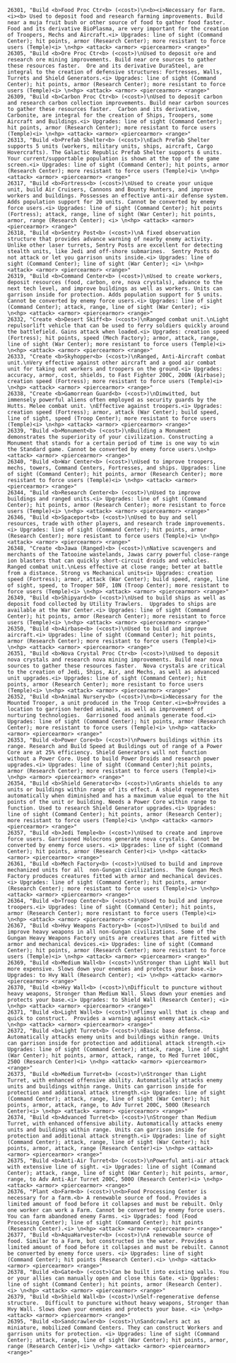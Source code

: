 ﻿```text
26301, "Build <b>Food Proc Ctr<b> (<cost>)\n<b><i>Necessary for Farm.<i><b> Used to deposit food and research farming improvements. Build near a muja fruit bush or other source of food to gather food faster.  Food and its derivative BioPlasma, are very important for the creation of Troopers, Mechs and Aircraft.<i> Upgrades: line of sight (Command Center); hit points, armor (Research Center); more resistant to force users (Temple)<i> \n<hp> <attack> <armor> <piercearmor> <range>"
26305, "Build <b>Ore Proc Ctr<b> (<cost>)\nUsed to deposit ore and research ore mining improvements. Build near ore sources to gather these resources faster.  Ore and its derivative DuraSteel, are integral to the creation of defensive structures: Fortresses, Walls, Turrets and Shield Generators.<i> Upgrades: line of sight (Command Center); hit points, armor (Research Center); more resistant to force users (Temple)<i> \n<hp> <attack> <armor> <piercearmor> <range>"
26309, "Build <b>Carbon Proc Ctr<b> (<cost>)\nUsed to deposit carbon and research carbon collection improvements. Build near carbon sources to gather these resources faster.  Carbon and its derivative, Carbonite, are integral for the creation of Ships, Troopers, some Aircraft and Buildings.<i> Upgrades: line of sight (Command Center); hit points, armor (Research Center); more resistant to force users (Temple)<i> \n<hp> <attack> <armor> <piercearmor> <range>"
26313, "Build <b>Prefab Shelter<b> (<cost>)\nEach Prefab Shelter supports 5 units (workers, military units, ships, aircraft, Cargo Hovercrafts). The Galactic Republic Prefab Shelter supports 6 units. Your current/supportable population is shown at the top of the game screen.<i> Upgrades: line of sight (Command Center); hit points, armor (Research Center); more resistant to force users (Temple)<i> \n<hp> <attack> <armor> <piercearmor> <range>"
26317, "Build <b>Fortress<b> (<cost>)\nUsed to create your unique unit, build Air Cruisers, Cannons and Bounty Hunters, and improve workers and buildings. Possesses an effective anti-air defense system. Adds population support for 20 units. Cannot be converted by enemy force users.<i> Upgrades: line of sight (Command Center); hit points (Fortress); attack, range, line of sight (War Center); hit points, armor, range (Research Center); <i> \n<hp> <attack> <armor> <piercearmor> <range>"
26318, "Build <b>Sentry Post<b> (<cost>)\nA fixed observation structure that provides advance warning of nearby enemy activity. Unlike other laser turrets, Sentry Posts are excellent for detecting stealth units, like Jedi and off-shore submarines.  Sentry Posts do not attack or let you garrison units inside.<i> Upgrades: line of sight (Command Center); line of sight (War Center); <i> \n<hp> <attack> <armor> <piercearmor> <range>"
26319, "Build <b>Command Center<b> (<cost>)\nUsed to create workers, deposit resources (food, carbon, ore, nova crystals), advance to the next tech level, and improve buildings as well as workers. Units can garrison inside for protection. Adds population support for 5 units. Cannot be converted by enemy force users.<i> Upgrades: line of sight (Command Center); attack, range, line of sight (War Center); <i> \n<hp> <attack> <armor> <piercearmor> <range>"
26332, "Create <b>Desert Skiff<b> (<cost>)\nRanged combat unit.\nLight repulsorlift vehicle that can be used to ferry soldiers quickly around the battlefield. Gains attack when loaded.<i> Upgrades: creation speed (Fortress); hit points, speed (Mech Factory); armor, attack, range, line of sight (War Center); more resistant to force users (Temple)<i> \n<hp> <attack> <armor> <piercearmor> <range>"
26333, "Create <b>Skyhopper<b> (<cost>)\nRanged, Anti-Aircraft combat unit.\nVery effective against other aircraft and a good air combat unit for taking out workers and troopers on the ground.<i> Upgrades: accuracy, armor, cost, shields, to Fast Fighter 200C, 200N (Airbase); creation speed (Fortress); more resistant to force users (Temple)<i> \n<hp> <attack> <armor> <piercearmor> <range>"
26338, "Create <b>Gamorrean Guard<b> (<cost>)\nDimwitted, but immensely powerful aliens often employed as security guards by the Hutts. Melee combat unit. \nEffective against troopers.<i> Upgrades: creation speed (Fortress); armor, attack (War Center); build speed, line of sight, speed (Troop Center); more resistant to force users (Temple)<i> \n<hp> <attack> <armor> <piercearmor> <range>"
26339, "Build <b>Monument<b> (<cost>)\nBuilding a Monument demonstrates the superiority of your civilization. Constructing a Monument that stands for a certain period of time is one way to win the Standard game. Cannot be converted by enemy force users.\n<hp> <attack> <armor> <piercearmor> <range>"
26340, "Build <b>War Center<b> (<cost>)\nUsed to improve troopers, mechs, towers, Command Centers, Fortresses, and ships. Upgrades: line of sight (Command Center); hit points, armor (Research Center); more resistant to force users (Temple)<i> \n<hp> <attack> <armor> <piercearmor> <range>"
26344, "Build <b>Research Center<b> (<cost>)\nUsed to improve buildings and ranged units.<i> Upgrades: line of sight (Command Center); hit points, armor (Research Center); more resistant to force users (Temple)<i> \n<hp> <attack> <armor> <piercearmor> <range>"
26346, "Build <b>Spaceport<b> (<cost>)\nUsed to buy and sell resources, trade with other players, and research trade improvements.<i> Upgrades: line of sight (Command Center); hit points, armor (Research Center); more resistant to force users (Temple)<i> \n<hp> <attack> <armor> <piercearmor> <range>"
26348, "Create <b>Jawa (Ranged)<b> (<cost>)\nNative scavengers and merchants of the Tatooine wastelands, Jawas carry powerful close-range ion blasters that can quickly short-circuit droids and vehicles. Ranged combat unit.\nLess effective at close range; better at battle from a distance. Strong vs Mechanical units<i> Upgrades: creation speed (Fortress); armor, attack (War Center); build speed, range, line of sight, speed, to Trooper 50F, 10N (Troop Center); more resistant to force users (Temple)<i> \n<hp> <attack> <armor> <piercearmor> <range>"
26349, "Build <b>Shipyard<b> (<cost>)\nUsed to build ships as well as deposit food collected by Utility Trawlers.  Upgrades to ships are available at the War Center.<i> Upgrades: line of sight (Command Center); hit points, armor (Research Center); more resistant to force users (Temple)<i> \n<hp> <attack> <armor> <piercearmor> <range>"
26350, "Build <b>Airbase<b> (<cost>)\nUsed to build and improve aircraft.<i> Upgrades: line of sight (Command Center); hit points, armor (Research Center); more resistant to force users (Temple)<i> \n<hp> <attack> <armor> <piercearmor> <range>"
26351, "Build <b>Nova Crystal Proc Ctr<b> (<cost>)\nUsed to deposit nova crystals and research nova mining improvements. Build near nova sources to gather these resources faster.  Nova crystals are critical to the creation of Jedi, Ships, Air, and Mechs, as well as advanced unit upgrades.<i> Upgrades: line of sight (Command Center); hit points, armor (Research Center); more resistant to force users (Temple)<i> \n<hp> <attack> <armor> <piercearmor> <range>"
26352, "Build <b>Animal Nursery<b> (<cost>)\n<b><i>Necessary for the Mounted Trooper, a unit produced in the Troop Center.<i><b>Provides a location to garrison herded animals, as well as improvement of nurturing technologies.  Garrisoned food animals generate food.<i> Upgrades: line of sight (Command Center); hit points, armor (Research Center); more resistant to force users (Temple)<i> \n<hp> <attack> <armor> <piercearmor> <range>"
26353, "Build <b>Power Core<b> (<cost>)\nPowers buildings within its range. Research and Build Speed at Buildings out of range of a Power Core are at 25% efficiency. Shield Generators will not function without a Power Core. Used to build Power Droids and research power upgrades.<i> Upgrades: line of sight (Command Center);hit points, armor (Research Center); more resistant to force users (Temple)<i> \n<hp> <armor> <piercearmor> <range>"
26354, "Build <b>Shield Generator<b> (<cost>)\nGrants shields to any units or buildings within range of its effect. A shield regenerates automatically when diminished and has a maximum value equal to the hit points of the unit or building. Needs a Power Core within range to function. Used to research Shield Generator upgrades.<i> Upgrades: line of sight (Command Center); hit points, armor (Research Center); more resistant to force users (Temple)<i> \n<hp> <attack> <armor> <piercearmor> <range>"
26357, "Build <b>Jedi Temple<b> (<cost>)\nUsed to create and improve force users. Garrisoned Holocrons generate nova crystals. Cannot be converted by enemy force users. <i> Upgrades: line of sight (Command Center); hit points, armor (Research Center)<i> \n<hp> <attack> <armor> <piercearmor> <range>"
26361, "Build <b>Mech Factory<b> (<cost>)\nUsed to build and improve mechanized units for all  non-Gungan civilizations.  The Gungan Mech Factory produces creatures fitted with armor and mechanical devices.<i> Upgrades: line of sight (Command Center); hit points, armor (Research Center); more resistant to force users (Temple)<i> \n<hp> <attack> <armor> <piercearmor> <range>"
26364, "Build <b>Troop Center<b> (<cost>)\nUsed to build and improve troopers.<i> Upgrades: line of sight (Command Center); hit points, armor (Research Center); more resistant to force users (Temple)<i> \n<hp> <attack> <armor> <piercearmor> <range>"
26367, "Build <b>Hvy Weapons Factory<b> (<cost>)\nUsed to build and improve heavy weapons in all non-Gungan civilizations. Some of the Gungan Heavy Weapons Factory units are creatures that are fitted with armor and mechanical devices.<i> Upgrades: line of sight (Command Center); hit points, armor (Research Center); more resistant to force users (Temple)<i> \n<hp> <attack> <armor> <piercearmor> <range>"
26369, "Build <b>Medium Wall<b> (<cost>)\nStronger than Light Wall but more expensive. Slows down your enemies and protects your base.<i> Upgrades: to Hvy Wall (Research Center); <i> \n<hp> <attack> <armor> <piercearmor> <range>"
26370, "Build <b>Hvy Wall<b> (<cost>)\nDifficult to puncture without heavy weapons, Stronger than Medium Wall. Slows down your enemies and protects your base.<i> Upgrades: to Shield Wall (Research Center); <i> \n<hp> <attack> <armor> <piercearmor> <range>"
26371, "Build <b>Light Wall<b> (<cost>)\nFlimsy wall that is cheap and quick to construct.  Provides a warning against enemy attack.<i> \n<hp> <attack> <armor> <piercearmor> <range>"
26372, "Build <b>Light Turret<b> (<cost>)\nBasic base defense. Automatically attacks enemy units and buildings within range. Units can garrison inside for protection and additional attack strength.<i> Upgrades: line of sight (Command Center); attack, range, line of sight (War Center); hit points, armor, attack, range, to Med Turret 100C, 250O (Research Center)<i> \n<hp> <attack> <armor> <piercearmor> <range>"
26373, "Build <b>Medium Turret<b> (<cost>)\nStronger than Light Turret, with enhanced offensive ability. Automatically attacks enemy units and buildings within range. Units can garrison inside for protection and additional attack strength.<i> Upgrades: line of sight (Command Center); attack, range, line of sight (War Center); hit points, armor, attack, range, to Adv Turret 200C, 500O (Research Center)<i> \n<hp> <attack> <armor> <piercearmor> <range>"
26374, "Build <b>Advanced Turret<b> (<cost>)\nStronger than Medium Turret, with enhanced offensive ability. Automatically attacks enemy units and buildings within range. Units can garrison inside for protection and additional attack strength.<i> Upgrades: line of sight (Command Center); attack, range, line of sight (War Center); hit points, armor, attack, range (Research Center)<i> \n<hp> <attack> <armor> <piercearmor> <range>"
26375, "Build <b>Anti-Air Turret<b> (<cost>)\nPowerful anti-air attack with extensive line of sight. <i> Upgrades: line of sight (Command Center); attack, range, line of sight (War Center); hit points, armor, range, to Adv Anti-Air Turret 200C, 500O (Research Center)<i> \n<hp> <attack> <armor> <piercearmor> <range>"
26376, "Plant <b>Farm<b> (<cost>)\n<b>Food Processing Center is necessary for a farm.<b> A renewable source of food. Provides a limited amount of food before it collapses and must be rebuilt. Only one worker can work a Farm. Cannot be converted by enemy force users. You can farm abandoned enemy Farms. <i> Upgrades: food (Food Processing Center); line of sight (Command Center); hit points (Research Center).<i> \n<hp> <attack> <armor> <piercearmor> <range>"
26377, "Build <b>AquaHarvester<b> (<cost>)\nA renewable source of food. Similar to a Farm, but constructed in the water. Provides a limited amount of food before it collapses and must be rebuilt. Cannot be converted by enemy force users. <i> Upgrades: line of sight (Command Center); hit points (Research Center).<i> \n<hp> <attack> <armor> <piercearmor> <range>"
26378, "Build <b>Gate<b> (<cost>)Can be built into existing walls. You or your allies can manually open and close this Gate. <i> Upgrades: line of sight (Command Center); hit points, armor (Research Center).<i> \n<hp> <attack> <armor> <piercearmor> <range>"
26379, "Build <b>Shield Wall<b> (<cost>)\nSelf-regenerative defense structure.  Difficult to puncture without heavy weapons, Stronger than Hvy Wall. Slows down your enemies and protects your base. <i> \n<hp> <attack> <armor> <piercearmor> <range>"
26395, "Build <b>Sandcrawler<b> (<cost>)\nSandcrawlers act as miniature, mobilized Command Centers. They can construct Workers and garrison units for protection. <i> Upgrades: line of sight (Command Center); attack, range, line of sight (War Center); hit points, armor, range (Research Center)<i> \n<hp> <attack> <armor> <piercearmor> <range>"
```